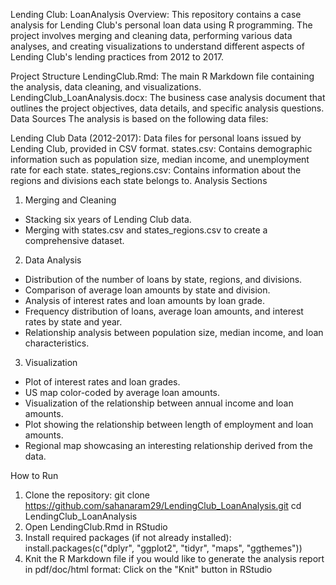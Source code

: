 Lending Club: LoanAnalysis
Overview:
This repository contains a case analysis for Lending Club's personal loan data using R programming. The project involves merging and cleaning data, performing various data analyses, and
creating visualizations to understand different aspects of Lending Club's lending practices from 2012 to 2017.

Project Structure
LendingClub.Rmd: The main R Markdown file containing the analysis, data cleaning, and visualizations.
LendingClub_LoanAnalysis.docx: The business case analysis document that outlines the project objectives, data details, and specific analysis questions.
Data Sources
The analysis is based on the following data files:

Lending Club Data (2012-2017): Data files for personal loans issued by Lending Club, provided in CSV format.
states.csv: Contains demographic information such as population size, median income, and unemployment rate for each state.
states_regions.csv: Contains information about the regions and divisions each state belongs to.
Analysis Sections
1. Merging and Cleaning
- Stacking six years of Lending Club data.
- Merging with states.csv and states_regions.csv to create a comprehensive dataset.
2. Data Analysis
- Distribution of the number of loans by state, regions, and divisions.
- Comparison of average loan amounts by state and division.
- Analysis of interest rates and loan amounts by loan grade.
- Frequency distribution of loans, average loan amounts, and interest rates by state and year.
- Relationship analysis between population size, median income, and loan characteristics.
3. Visualization
- Plot of interest rates and loan grades.
- US map color-coded by average loan amounts.
- Visualization of the relationship between annual income and loan amounts.
- Plot showing the relationship between length of employment and loan amounts.
- Regional map showcasing an interesting relationship derived from the data.

How to Run
1. Clone the repository:
git clone https://github.com/sahanaram29/LendingClub_LoanAnalysis.git
cd LendingClub_LoanAnalysis
2. Open LendingClub.Rmd in RStudio
3. Install required packages (if not already installed):
   install.packages(c("dplyr", "ggplot2", "tidyr", "maps", "ggthemes"))
4. Knit the R Markdown file if you would like to generate the analysis report in pdf/doc/html format: Click on the "Knit" button in RStudio
